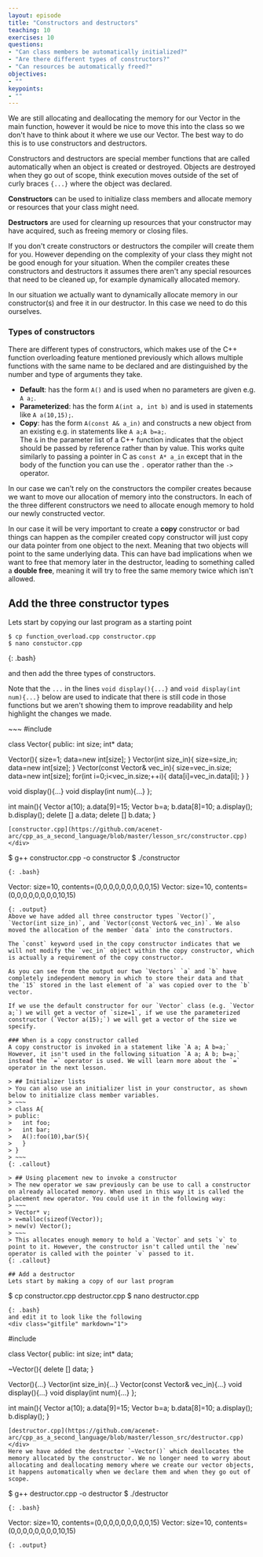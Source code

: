 ```yaml
---
layout: episode
title: "Constructors and destructors"
teaching: 10
exercises: 10
questions:
- "Can class members be automatically initialized?"
- "Are there different types of constructors?"
- "Can resources be automatically freed?"
objectives:
- ""
keypoints:
- ""
---
```


We are still allocating and deallocating the memory for our Vector in the main function, however it would be nice to move this into the class so we don't have to think about it where we use our Vector. The best way to do this is to use constructors and destructors.

Constructors and destructors are special member functions that are called automatically when an object is created or destroyed. Objects are destroyed when they go out of scope, think execution moves outside of the set of curly braces `{...}` where the object was declared.

**Constructors** can be used to initialize class members and allocate memory or resources that your class might need.

**Destructors** are used for clearning up resources that your constructor may have acquired, such as freeing memory or closing files.

If you don't create constructors or destructors the compiler will create them for you. However depending on the complexity of your class they might not be good enough for your situation. When the compiler creates these constructors and destructors it assumes there aren't any special resources that need to be cleaned up, for example dynamically allocated memory.

In our situation we actually want to dynamically allocate memory in our constructor(s) and free it in our destructor. In this case we need to do this ourselves.

### Types of constructors
There are different types of constructors, which makes use of the C++ function overloading feature mentioned previously which allows multiple functions with the same name to be declared and are distinguished by the number and type of arguments they take.

* **Default**: has the form `A()` and is used when no parameters are given e.g. `A a;`.
* **Parameterized**: has the form `A(int a, int b)` and is used in statements like `A a(10,15);`.
* **Copy**: has the form `A(const A& a_in)` and constructs a new object from an existing e.g. in statements like `A a;A b=a;`.<br/> The `&` in the parameter list of a C++ function indicates that the object should be passed by reference rather than by value. This works quite similarly to passing a pointer in C as `const A* a_in` except that in the body of the function you can use the `.` operator rather than the `->` operator.

In our case we can't rely on the constructors the compiler creates because we want to move our allocation of memory into the constructors. In each of the three different constructors we need to allocate enough memory to hold our newly constructed vector.

In our case it will be very important to create a **copy** constructor or bad things can happen as the compiler created copy constructor will just copy our data pointer from one object to the next. Meaning that two objects will point to the same underlying data. This can have bad implications when we want to free that memory later in the destructor, leading to something called a **double free**, meaning it will try to free the same memory twice which isn't allowed.

## Add the three constructor types
Lets start by copying our last program as a starting point
~~~
$ cp function_overload.cpp constructor.cpp
$ nano constuctor.cpp
~~~
{: .bash}

and then add the three types of constructors. 

Note that the `...` in the lines `void display(){...}` and `void display(int num){...}` below are used to indicate that there is still code in those functions but we aren't showing them to improve readability and help highlight the changes we made.

<div class="gitfile" markdown="1">
~~~
#include <iostream>

class Vector{
public:
  int size;
  int* data;
  
  Vector(){
    size=1;
    data=new int[size];
  }
  Vector(int size_in){
    size=size_in;
    data=new int[size];
  }
  Vector(const Vector& vec_in){
    size=vec_in.size;
    data=new int[size];
    for(int i=0;i<vec_in.size;++i){
      data[i]=vec_in.data[i];
    }
  }
  
  void display(){...}
  void display(int num){...}
};

int main(){
  Vector a(10);
  a.data[9]=15;
  Vector b=a;
  b.data[8]=10;
  a.display();
  b.display();
  delete [] a.data;
  delete [] b.data;
}
~~~
[constructor.cpp](https://github.com/acenet-arc/cpp_as_a_second_language/blob/master/lesson_src/constructor.cpp)
</div>
~~~
$ g++ constructor.cpp -o constructor
$ ./constructor
~~~
{: .bash}
~~~
Vector: size=10, contents=(0,0,0,0,0,0,0,0,0,15)
Vector: size=10, contents=(0,0,0,0,0,0,0,0,10,15)
~~~
{: .output}
Above we have added all three constructor types `Vector()`, `Vector(int size_in)`, and `Vector(const Vector& vec_in)`. We also moved the allocation of the member `data` into the constructors.

The `const` keyword used in the copy constructor indicates that we will not modify the `vec_in` object within the copy constructor, which is actually a requirement of the copy constructor.

As you can see from the output our two `Vectors` `a` and `b` have completely independent memory in which to store their data and that the `15` stored in the last element of `a` was copied over to the `b` vector.

If we use the default constructor for our `Vector` class (e.g. `Vector a;`) we will get a vector of `size=1`, if we use the parameterized constructor (`Vector a(15);`) we will get a vector of the size we specify.

### When is a copy constructor called
A copy constructor is invoked in a statement like `A a; A b=a;` However, it isn't used in the following situation `A a; A b; b=a;` instead the `=` operator is used. We will learn more about the `=` operator in the next lesson.

> ## Initializer lists
> You can also use an initializer list in your constructor, as shown below to initialize class member variables.
> ~~~
> class A{
> public:
>   int foo;
>   int bar;
>   A():foo(10),bar(5){
>   }
> }
> ~~~
{: .callout}

> ## Using placement new to invoke a constructor
> The new operator we saw previously can be use to call a constructor on already allocated memory. When used in this way it is called the placement new operator. You could use it in the following way:
> ~~~
> Vector* v;
> v=malloc(sizeof(Vector));
> new(v) Vector();
> ~~~
> This allocates enough memory to hold a `Vector` and sets `v` to point to it. However, the constructor isn't called until the `new` operator is called with the pointer `v` passed to it.
{: .callout}

## Add a destructor
Lets start by making a copy of our last program
~~~
$ cp constructor.cpp destructor.cpp
$ nano destructor.cpp
~~~
{: .bash}
and edit it to look like the following
<div class="gitfile" markdown="1">
~~~
#include <iostream>

class Vector{
public:
  int size;
  int* data;
  
  ~Vector(){
    delete [] data;
  }
  
  Vector(){...}
  Vector(int size_in){...}
  Vector(const Vector& vec_in){...}
  void display(){...}
  void display(int num){...}
};

int main(){
  Vector a(10);
  a.data[9]=15;
  Vector b=a;
  b.data[8]=10;
  a.display();
  b.display();
}
~~~
[destructor.cpp](https://github.com/acenet-arc/cpp_as_a_second_language/blob/master/lesson_src/destructor.cpp)
</div>
Here we have added the destructor `~Vector()` which deallocates the memory allocated by the constructor. We no longer need to worry about allocating and deallocating memory where we create our vector objects, it happens automatically when we declare them and when they go out of scope.
~~~
$ g++ destructor.cpp -o destructor
$ ./destructor
~~~
{: .bash}
~~~
Vector: size=10, contents=(0,0,0,0,0,0,0,0,0,15)
Vector: size=10, contents=(0,0,0,0,0,0,0,0,10,15)
~~~
{: .output}
